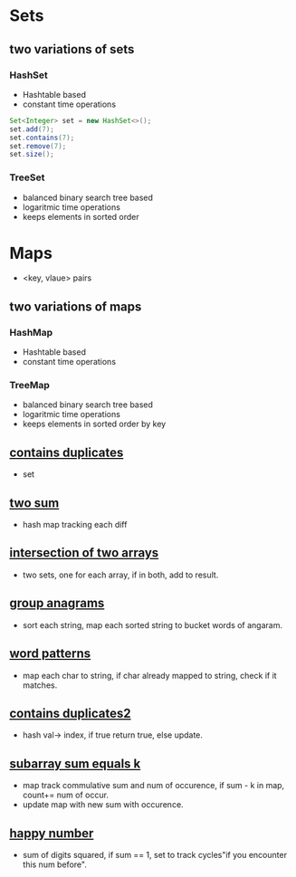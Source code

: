 # Sets 
## two variations of sets
### HashSet 
- Hashtable based 
- constant time operations 

```java 
Set<Integer> set = new HashSet<>(); 
set.add(7); 
set.contains(7); 
set.remove(7); 
set.size(); 
```
### TreeSet 
- balanced binary search tree based
- logaritmic time operations
- keeps elements in sorted order

# Maps 
- <key, vlaue> pairs

## two variations of maps

### HashMap
- Hashtable based
- constant time operations


### TreeMap
- balanced binary search tree based 
- logaritmic time operations 
- keeps elements in sorted order by key


## [contains duplicates](https://leetcode.com/problems/contains-duplicate/)
- set 

## [two sum](https://leetcode.com/problems/two-sum/)
- hash map tracking each diff

## [intersection of two arrays](https://leetcode.com/problems/intersection-of-two-arrays/) 
- two sets, one for each array, if in both, add to result. 

## [group anagrams](https://leetcode.com/problems/group-anagrams/)
- sort each string, map each sorted string to bucket words of angaram.
 
## [word patterns](https://leetcode.com/problems/word-pattern/) 
- map each char to string, if char already mapped to string, check if it matches.

## [contains duplicates2](https://leetcode.com/problems/contains-duplicate-ii/)
- hash val-> index, if true return true, else update. 

## [subarray sum equals k](https://leetcode.com/problems/subarray-sum-equals-k/)
- map track commulative sum and num of occurence, if sum - k in map, count+= num of occur. 
- update map with new sum with occurence. 

## [happy number](https://leetcode.com/problems/happy-number/)
- sum of digits squared, if sum == 1, set to track cycles"if you encounter this num before". 
    